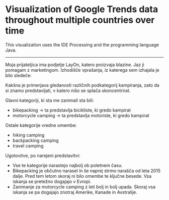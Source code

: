 # Visualization of Google Trends data throughout multiple countries over time 

This visualization uses the IDE Processing and the programming language Java.

-------------------------------------------------------------------------

Moja prijateljica ima podjetje LayOn, katero proizvaja blazine.
Jaz ji pomagam z marketingom. Izhodišče vprašanja, iz katerega sem izhajala
je bilo sledeče:

Kakšna je primerjava gledanosti različnih podkategorij kampiranja,
zato da si znamo predstavljati, v katero nišo se splača skoncentrirat.

Glavni kategoriji, ki sta me zanimali sta bili:
 - bikepacking -> ta predstavlja bicikliste, ki gredo kampirat
 - motorcycle camping -> ta predstavlja motoriste, ki gredo kampirat

Ostale kategorije vredne omembe:
 - hiking camping
 - backpacking camping
 - travel camping

Ugotovitve, po narejeni predstavitvi:
 - Vse te kategorije narastejo najbolj ob poletnem času.
 - Bikepacking je občutno narasel in še naprej strmo narašča od leta 2015 dalje.
Pred tem letom skoraj ni bilo omembe te ključne besede.
Vsa iskanja se pretežno dogajajo v Evropi.
 - Zanimanje za motorcycle camping z leti bolj in bolj upada. Skoraj
vsa iskanja se pa dogajajo znotraj Amerike, Kanade in Avstralije.
